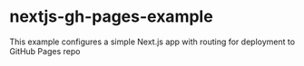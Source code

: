 # nextjs-gh-pages-example
This example configures a simple Next.js app with routing for deployment to GitHub Pages repo
